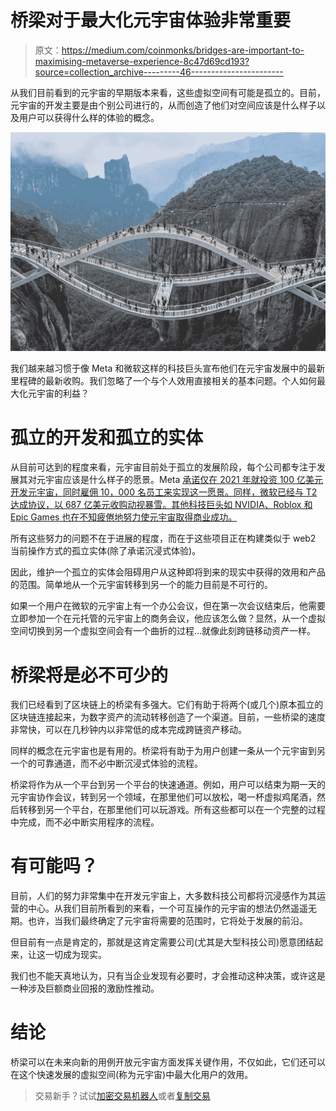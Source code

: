 # 桥梁对于最大化元宇宙体验非常重要

> 原文：<https://medium.com/coinmonks/bridges-are-important-to-maximising-metaverse-experience-8c47d69cd193?source=collection_archive---------46----------------------->

从我们目前看到的元宇宙的早期版本来看，这些虚拟空间有可能是孤立的。目前，元宇宙的开发主要是由个别公司进行的，从而创造了他们对空间应该是什么样子以及用户可以获得什么样的体验的概念。

![](img/38c7cc057e4fd8bd069da8d595b08c18.png)

我们越来越习惯于像 Meta 和微软这样的科技巨头宣布他们在元宇宙发展中的最新里程碑的最新收购。我们忽略了一个与个人效用直接相关的基本问题。个人如何最大化元宇宙的利益？

# 孤立的开发和孤立的实体

从目前可达到的程度来看，元宇宙目前处于孤立的发展阶段，每个公司都专注于发展其对元宇宙应该是什么样子的愿景。Meta [承诺仅在 2021 年就投资 100 亿美元开发元宇宙，同时雇佣 10，000 名员工来实现这一愿景。同样，微软已经与 T2 达成协议，以 687 亿美元收购动视暴雪。其他科技巨头如 NVIDIA、Roblox 和 Epic Games 也在不知疲倦地努力使元宇宙取得商业成功。](https://finance.yahoo.com/news/mark-zuckerberg-says-metas-metaverse-095455570.html#:~:text=In%202021%20alone%2C%20Meta%20spent,to%20work%20on%20the%20project.&text=However%2C%20those%20plans%20are%20likely,anticipation%20of%20an%20economic%20slowdown.)

所有这些努力的问题不在于进展的程度，而在于这些项目正在构建类似于 web2 当前操作方式的孤立实体(除了承诺沉浸式体验)。

因此，维护一个孤立的实体会阻碍用户从这种即将到来的现实中获得的效用和产品的范围。简单地从一个元宇宙转移到另一个的能力目前是不可行的。

如果一个用户在微软的元宇宙上有一个办公会议，但在第一次会议结束后，他需要立即参加一个在元托管的元宇宙上的商务会议，他应该怎么做？显然，从一个虚拟空间切换到另一个虚拟空间会有一个曲折的过程…就像此刻跨链移动资产一样。

# 桥梁将是必不可少的

我们已经看到了区块链上的桥梁有多强大。它们有助于将两个(或几个)原本孤立的区块链连接起来，为数字资产的流动转移创造了一个渠道。目前，一些桥梁的速度非常快，可以在几秒钟内以非常低的成本完成跨链资产移动。

同样的概念在元宇宙也是有用的。桥梁将有助于为用户创建一条从一个元宇宙到另一个的可靠通道，而不必中断沉浸式体验的流程。

桥梁将作为从一个平台到另一个平台的快速通道。例如，用户可以结束为期一天的元宇宙协作会议，转到另一个领域，在那里他们可以放松，喝一杯虚拟鸡尾酒，然后转移到另一个平台，在那里他们可以玩游戏。所有这些都可以在一个完整的过程中完成，而不必中断实用程序的流程。

# 有可能吗？

目前，人们的努力非常集中在开发元宇宙上，大多数科技公司都将沉浸感作为其运营的中心。从我们目前所看到的来看，一个可互操作的元宇宙的想法仍然遥遥无期。也许，当我们最终确定了元宇宙将需要的范围时，它将处于发展的前沿。

但目前有一点是肯定的，那就是这肯定需要公司(尤其是大型科技公司)愿意团结起来，让这一切成为现实。

我们也不能天真地认为，只有当企业发现有必要时，才会推动这种决策，或许这是一种涉及巨额商业回报的激励性推动。

# 结论

桥梁可以在未来向新的用例开放元宇宙方面发挥关键作用，不仅如此，它们还可以在这个快速发展的虚拟空间(称为元宇宙)中最大化用户的效用。

> 交易新手？试试[加密交易机器人](/coinmonks/crypto-trading-bot-c2ffce8acb2a)或者[复制交易](/coinmonks/top-10-crypto-copy-trading-platforms-for-beginners-d0c37c7d698c)